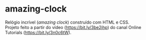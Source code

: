 # amazing-clock
 
Relógio incrível (<em>amazing clock</em>) construído com HTML e CSS. <br />
Projeto feito a partir do vídeo (https://bit.ly/3be2jhp) do canal Online Tutorials (https://bit.ly/3n0c6tW).
